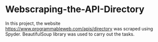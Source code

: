 # Webscraping-the-API-Directory
In this project, the website https://www.programmableweb.com/apis/directory was scraped using Spyder. BeautifulSoup library was used to carry out the tasks.
